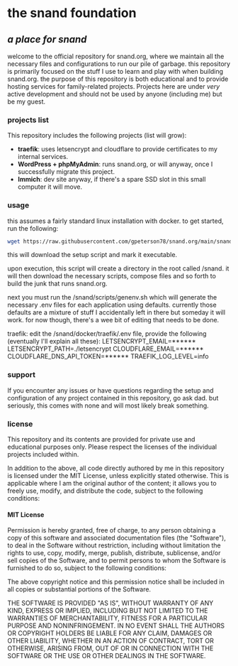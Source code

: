 # the snand foundation
*a place for snand*
---
welcome to the official repository for snand.org, where we maintain all the necessary files and configurations to run our pile of garbage. this repository is primarily focused on the stuff I use to learn and play with when building snand.org. the purpose of this repository is both educational and to provide hosting services for family-related projects. Projects here are under *very* active development and should not be used by anyone (including me) but be my guest.

### projects list
This repository includes the following projects (list will grow):

- **traefik**: uses letsencrypt and cloudflare to provide certificates to my internal services.
- **WordPress + phpMyAdmin**: runs snand.org, or will anyway, once I successfully migrate this project.
- **Immich**: dev site anyway, if there's a spare SSD slot in this small computer it will move.

### usage
this assumes a fairly standard linux installation with docker.  to get started, run the following:
```sh
wget https://raw.githubusercontent.com/gpeterson78/snand.org/main/snand/setup.sh && chmod +x setup.sh
```
this will download the setup script and mark it executable.

upon execution, this script will create a directory in the root called /snand.  it will then download the necessary scripts, compose files and so forth to build the junk that runs snand.org.

next you must run the /snand/scripts/genenv.sh which will generate the necessary .env files for each application using defaults.  currently those defaults are a mixture of stuff I accidentally left in there but someday it will work.  for now though, there's a wee bit of editing that needs to be done.

traefik:
edit the /snand/docker/traefik/.env file, provide the following (eventually I'll explain all these):
LETSENCRYPT_EMAIL=******
LETSENCRYPT_PATH=./letsencrypt
CLOUDFLARE_EMAIL=******
CLOUDFLARE_DNS_API_TOKEN=******
TRAEFIK_LOG_LEVEL=info



### support
If you encounter any issues or have questions regarding the setup and configuration of any project contained in this repository, go ask dad.  but seriously, this comes with none and will most likely break something.

### license
This repository and its contents are provided for private use and educational purposes only. Please respect the licenses of the individual projects included within.

In addition to the above, all code directly authored by me in this repository is licensed under the MIT License, unless explicitly stated otherwise. This is applicable where I am the original author of the content; it allows you to freely use, modify, and distribute the code, subject to the following conditions:

#### MIT License
Permission is hereby granted, free of charge, to any person obtaining a copy of this software and associated documentation files (the "Software"), to deal in the Software without restriction, including without limitation the rights to use, copy, modify, merge, publish, distribute, sublicense, and/or sell copies of the Software, and to permit persons to whom the Software is furnished to do so, subject to the following conditions:

The above copyright notice and this permission notice shall be included in all copies or substantial portions of the Software.

THE SOFTWARE IS PROVIDED "AS IS", WITHOUT WARRANTY OF ANY KIND, EXPRESS OR IMPLIED, INCLUDING BUT NOT LIMITED TO THE WARRANTIES OF MERCHANTABILITY, FITNESS FOR A PARTICULAR PURPOSE AND NONINFRINGEMENT. IN NO EVENT SHALL THE AUTHORS OR COPYRIGHT HOLDERS BE LIABLE FOR ANY CLAIM, DAMAGES OR OTHER LIABILITY, WHETHER IN AN ACTION OF CONTRACT, TORT OR OTHERWISE, ARISING FROM, OUT OF OR IN CONNECTION WITH THE SOFTWARE OR THE USE OR OTHER DEALINGS IN THE SOFTWARE.